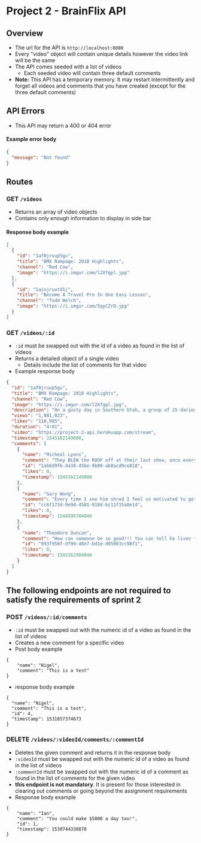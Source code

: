 # Project 2 - BrainFlix API

## Overview

- The url for the API is `http://localhost:8080`
- Every "video" object will contain unique details however the video link will be the same
- The API comes seeded with a list of videos
  - Each seeded video will contain three default comments
- **Note:** This API has a temporary memory. It may restart intermittently and forget all videos and comments that you have created (except for the three default comments)

## API Errors

- This API may return a 400 or 404 error

#### Example error body

```json
{
  "message": "Not found"
}
```

## Routes

### GET `/videos`

- Returns an array of video objects
- Contains only enough information to display in side bar

#### Response body example

```json
[
  {
    "id": "1af0jruup5gu",
    "title": "BMX Rampage: 2018 Highlights",
    "channel": "Red Cow",
    "image": "https://i.imgur.com/l2Xfgpl.jpg"
  },
  {
    "id": "1ainjruutd1j",
    "title": "Become A Travel Pro In One Easy Lesson",
    "channel": "Todd Welch",
    "image": "https://i.imgur.com/5qyCZrD.jpg"
  }
]
```

### GET `/videos/:id`

- `:id` must be swapped out with the id of a video as found in the list of videos
- Returns a detailed object of a single video
  - Details include the list of comments for that video
- Example response body

```json
{
  "id": "1af0jruup5gu",
  "title": "BMX Rampage: 2018 Highlights",
  "channel": "Red Cow",
  "image": "https://i.imgur.com/l2Xfgpl.jpg",
  "description": "On a gusty day in Southern Utah, a group of 25 daring mountain bikers blew the doors off what is possible on two wheels, unleashing some of the biggest moments the sport has ever seen. While mother nature only allowed for one full run before the conditions made it impossible to ride, that was all that was needed for event veteran Kyle Strait, who won the event for the second time -- eight years after his first Red Cow Rampage title",
  "views": "1,001,023",
  "likes": "110,985",
  "duration": "4:01",
  "video": "https://project-2-api.herokuapp.com/stream",
  "timestamp": 1545162149000,
  "comments": [
    {
      "name": "Micheal Lyons",
      "comment": "They BLEW the ROOF off at their last show, once everyone started figuring out they were going. This is still simply the greatest opening of concert I have EVER witnessed.",
      "id": "1ab6d9f6-da38-456e-9b09-ab0acd9ce818",
      "likes": 0,
      "timestamp": 1545162149000
    },
    {
      "name": "Gary Wong",
      "comment": "Every time I see him shred I feel so motivated to get off my couch and hop on my board. He’s so talented! I wish I can ride like him one day so I can really enjoy myself!",
      "id": "cc6f173d-9e9d-4501-918d-bc11f15a8e14",
      "likes": 0,
      "timestamp": 1544595784046
    },
    {
      "name": "Theodore Duncan",
      "comment": "How can someone be so good!!! You can tell he lives for this and loves to do it every day. Everytime I see him I feel instantly happy! He’s definitely my favorite ever!",
      "id": "993f950f-df99-48e7-bd1e-d95003cc98f1",
      "likes": 0,
      "timestamp": 1542262984046
    }
  ]
}
```

## The following endpoints are not required to satisfy the requirements of sprint 2

### POST `/videos/:id/comments`

- `:id` must be swapped out with the numeric id of a video as found in the list of videos
- Creates a new comment for a specific video
- Post body example

```
{
	"name": "Nigel",
	"comment": "This is a test"
}
```

- response body example

```
{
  "name": "Nigel",
  "comment": "This is a test",
  "id": 4,
  "timestamp": 1531857374673
}
```

### DELETE `/videos/:videoId/comments/:commentId`

- Deletes the given comment and returns it in the response body
- `:videoId` must be swapped out with the numeric id of a video as found in the list of videos
- `:commentId` must be swapped out with the numeric id of a comment as found in the list of comments for the given video
- **this endpoint is not mandatory**. It is present for those interested in clearing out comments or going beyond the assignment requirements
- Response body example

```
{
    "name": "Ian",
    "comment": "You could make $5000 a day too!",
    "id": 1,
    "timestamp": 1530744338878
}
```
